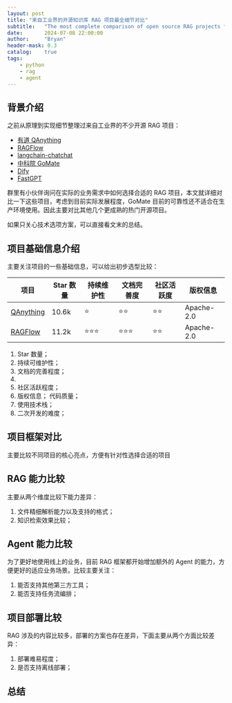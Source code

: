 ```yaml
---
layout: post
title: "来自工业界的开源知识库 RAG 项目最全细节对比"
subtitle:   "The most complete comparison of open source RAG projects from the industry"
date:       2024-07-08 22:00:00
author:     "Bryan"
header-mask: 0.3
catalog:    true
tags:
    - python
    - rag
    - agent
---
```


## 背景介绍
之前从原理到实现细节整理过来自工业界的不少开源 RAG 项目：

- [有道 QAnything](https://zhuanlan.zhihu.com/p/697031773)
- [RAGFlow](https://zhuanlan.zhihu.com/p/697902937)
- [langchain-chatchat](https://zhuanlan.zhihu.com/p/689947142)
- [中科院 GoMate](https://zhuanlan.zhihu.com/p/705218535)
- [Dify](https://zhuanlan.zhihu.com/p/706381113)
- [FastGPT](https://zhuanlan.zhihu.com/p/707152910)

群里有小伙伴询问在实际的业务需求中如何选择合适的 RAG 项目，本文就详细对比一下这些项目，考虑到目前实际发展程度，GoMate 目前的可靠性还不适合在生产环境使用。因此主要对比其他几个更成熟的热门开源项目。

如果只关心技术选项方案，可以直接看文末的总结。

## 项目基础信息介绍
主要关注项目的一些基础信息，可以给出初步选型比较：

| 项目 |  Star 数量 | 持续维护性 | 文档完善度 | 社区活跃度 | 版权信息 |
| --- |  --- | --- | --- | --- | --- |
| [QAnything](https://github.com/netease-youdao/QAnything) | 10.6k | ⭐️ | ⭐️⭐️ | ⭐️⭐️ | Apache-2.0 |
| [RAGFlow](https://github.com/infiniflow/ragflow) | 11.2k | ⭐️⭐️⭐️ | ⭐️⭐️⭐️ | ⭐️⭐️ | Apache-2.0 |


1. Star 数量；
2. 持续可维护性；
3. 文档的完善程度；
4.
5. 社区活跃程度；
7. 版权信息；
代码质量；
8. 使用技术栈；
9. 二次开发的难度；


## 项目框架对比
主要比较不同项目的核心亮点，方便有针对性选择合适的项目


## RAG 能力比较
主要从两个维度比较下能力差异：

1. 文件精细解析能力以及支持的格式；
2. 知识检索效果比较；


## Agent 能力比较
为了更好地使用线上的业务，目前 RAG 框架都开始增加额外的 Agent 的能力，方便更好的适应业务场景。比较主要关注：

1. 能否支持其他第三方工具；
2. 能否支持任务流编排；


## 项目部署比较
RAG 涉及的内容比较多，部署的方案也存在差异，下面主要从两个方面比较差异：

1. 部署难易程度；
2. 是否支持离线部署；


## 总结









